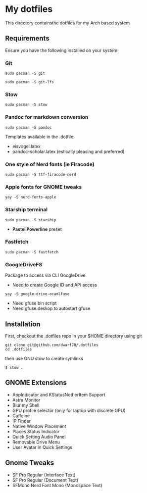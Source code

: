 # My dotfiles
This directory containsthe dotfiles for my Arch based system

## Requirements

Ensure you have the following installed on your system

### Git

```
sudo pacman -S git
```
```
sudo pacman -S git-lfs
```

### Stow

```
sudo pacman -S stow
```

### Pandoc for markdown conversion
```
sudo pacman -S pandoc
``` 
Templates available in the .dotfile:

- eisvogel.latex  
- pandoc-scholar.latex (estically pleasing and preferred)  

### One style of Nerd fonts (ie Firacode)

```
sudo pacman -S ttf-firacode-nerd
```

### Apple fonts for GNOME tweaks

```
yay -S nerd-fonts-apple
```

### Starship terminal

```
sudo pacman -S starship
```
 - **Pastel Powerline** preset
### Fastfetch

```
sudo pacman -S fastfetch
```
### GoogleDriveFS 
Package to access via CLI GoogleDrive

- Need to create Google ID and API access
```
yay -S google-drive-ocamlfuse
```
- Need gfuse bin script
- Need gfuse.deskop to autostart gfuse

## Installation

First, checkout the .dotfiles repo in your $HOME directory using git

```
git clone git@github.com/dwarf78/.dotfiles
cd .dotfiles
```

then use GNU stow to create symlinks

```
$ stow .
```

## GNOME Extensions
- AppIndicator and KStatusNotfierItem Support
- Astra Monitor
- Blur my Shell
- GPU profile selector (only for laptop with discrete GPU)
- Caffeine 
- IP Finder
- Native Window Placement
- Places Status Indicator
- Quick Setting Audio Panel
- Removable Drive Menu
- User Avatar in Quick Settings

## Gnome Tweaks

- SF Pro Regular (Interface Text)
- SF Pro Regular (Document Text)
- SFMono Nerd Font Mono (Monospace Text)

